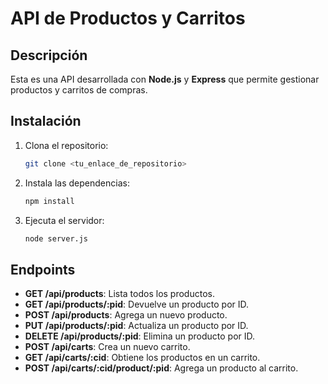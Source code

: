 # API de Productos y Carritos

## Descripción
Esta es una API desarrollada con **Node.js** y **Express** que permite gestionar productos y carritos de compras. 

## Instalación

1. Clona el repositorio:
   ```bash
   git clone <tu_enlace_de_repositorio>
   ```

2. Instala las dependencias:
   ```bash
   npm install
   ```

3. Ejecuta el servidor:
   ```bash
   node server.js
   ```

## Endpoints

- **GET /api/products**: Lista todos los productos.
- **GET /api/products/:pid**: Devuelve un producto por ID.
- **POST /api/products**: Agrega un nuevo producto.
- **PUT /api/products/:pid**: Actualiza un producto por ID.
- **DELETE /api/products/:pid**: Elimina un producto por ID.
- **POST /api/carts**: Crea un nuevo carrito.
- **GET /api/carts/:cid**: Obtiene los productos en un carrito.
- **POST /api/carts/:cid/product/:pid**: Agrega un producto al carrito.
